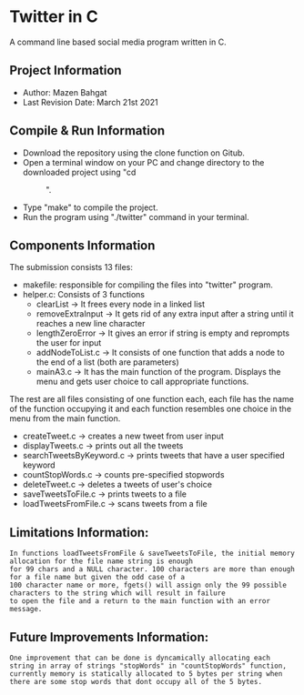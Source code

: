 # Twitter in C
A command line based social media program written in C.
## Project Information
- Author: Mazen Bahgat
- Last Revision Date: March 21st 2021 
## Compile & Run Information
- Download the repository using the clone function on Gitub.
- Open a terminal window on your PC and change directory to the downloaded project using "cd <dir name>".
- Type "make" to compile the project.
- Run the program using "./twitter" command in your terminal.

## Components Information
The submission consists 13 files: 
- makefile: responsible for compiling the files into "twitter" program.
- helper.c: Consists of 3 functions
    - clearList -> It frees every node in a linked list
    - removeExtraInput -> It  gets rid of any extra input after a string until it reaches a new line character
    - lengthZeroError -> It gives an error if string is empty and reprompts the user for input
    - addNodeToList.c -> It consists of one function that adds a node to the end of a list (both are parameters)
    - mainA3.c -> It has the main function of the program. Displays the menu and gets user choice to call appropriate functions.

The rest are all files consisting of one function each, each file has the name of the function occupying it and each function resembles
one choice in the menu from the main function.
- createTweet.c   -> creates a new tweet from user input
- displayTweets.c   -> prints out all the tweets
- searchTweetsByKeyword.c  -> prints tweets that have a user specified keyword
- countStopWords.c  -> counts pre-specified stopwords
- deleteTweet.c  -> deletes a tweets of user's choice
- saveTweetsToFile.c  -> prints tweets to a file
- loadTweetsFromFile.c -> scans tweets from a file

## Limitations Information:
    In functions loadTweetsFromFile & saveTweetsToFile, the initial memory allocation for the file name string is enough 
    for 99 chars and a NULL character. 100 characters are more than enough for a file name but given the odd case of a 
    100 character name or more, fgets() will assign only the 99 possible characters to the string which will result in failure 
    to open the file and a return to the main function with an error message.


## Future Improvements Information:
    One improvement that can be done is dyncamically allocating each string in array of strings "stopWords" in "countStopWords" function, 
    currently memory is statically allocated to 5 bytes per string when there are some stop words that dont occupy all of the 5 bytes.
